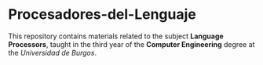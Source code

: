 # Procesadores-del-Lenguaje

This repository contains materials related to the subject **Language Processors**, taught in the third year of the **Computer Engineering** degree at the *Universidad de Burgos*.
